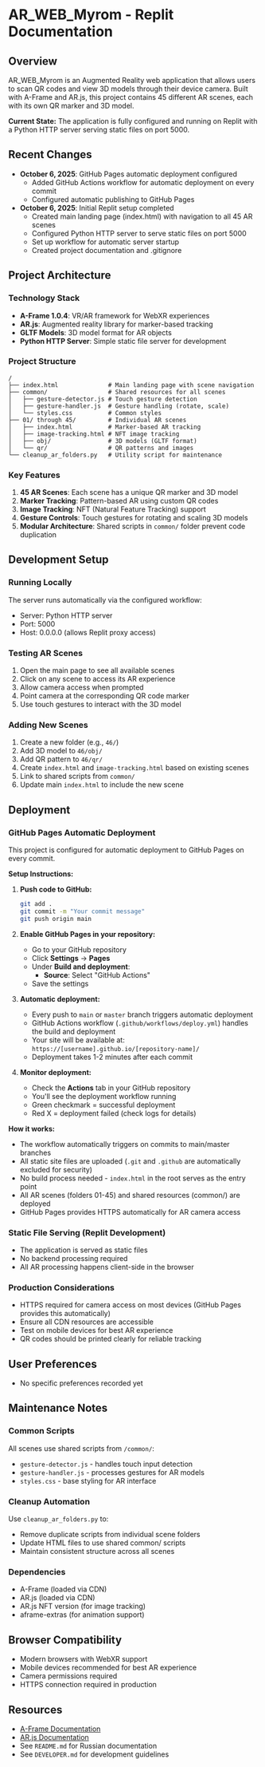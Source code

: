 # AR_WEB_Myrom - Replit Documentation

## Overview
AR_WEB_Myrom is an Augmented Reality web application that allows users to scan QR codes and view 3D models through their device camera. Built with A-Frame and AR.js, this project contains 45 different AR scenes, each with its own QR marker and 3D model.

**Current State:** The application is fully configured and running on Replit with a Python HTTP server serving static files on port 5000.

## Recent Changes
- **October 6, 2025**: GitHub Pages automatic deployment configured
  - Added GitHub Actions workflow for automatic deployment on every commit
  - Configured automatic publishing to GitHub Pages
- **October 6, 2025**: Initial Replit setup completed
  - Created main landing page (index.html) with navigation to all 45 AR scenes
  - Configured Python HTTP server to serve static files on port 5000
  - Set up workflow for automatic server startup
  - Created project documentation and .gitignore

## Project Architecture

### Technology Stack
- **A-Frame 1.0.4**: VR/AR framework for WebXR experiences
- **AR.js**: Augmented reality library for marker-based tracking
- **GLTF Models**: 3D model format for AR objects
- **Python HTTP Server**: Simple static file server for development

### Project Structure
```
/
├── index.html              # Main landing page with scene navigation
├── common/                 # Shared resources for all scenes
│   ├── gesture-detector.js # Touch gesture detection
│   ├── gesture-handler.js  # Gesture handling (rotate, scale)
│   └── styles.css          # Common styles
├── 01/ through 45/         # Individual AR scenes
│   ├── index.html          # Marker-based AR tracking
│   ├── image-tracking.html # NFT image tracking
│   ├── obj/                # 3D models (GLTF format)
│   └── qr/                 # QR patterns and images
└── cleanup_ar_folders.py   # Utility script for maintenance
```

### Key Features
1. **45 AR Scenes**: Each scene has a unique QR marker and 3D model
2. **Marker Tracking**: Pattern-based AR using custom QR codes
3. **Image Tracking**: NFT (Natural Feature Tracking) support
4. **Gesture Controls**: Touch gestures for rotating and scaling 3D models
5. **Modular Architecture**: Shared scripts in `common/` folder prevent code duplication

## Development Setup

### Running Locally
The server runs automatically via the configured workflow:
- Server: Python HTTP server
- Port: 5000
- Host: 0.0.0.0 (allows Replit proxy access)

### Testing AR Scenes
1. Open the main page to see all available scenes
2. Click on any scene to access its AR experience
3. Allow camera access when prompted
4. Point camera at the corresponding QR code marker
5. Use touch gestures to interact with the 3D model

### Adding New Scenes
1. Create a new folder (e.g., `46/`)
2. Add 3D model to `46/obj/`
3. Add QR pattern to `46/qr/`
4. Create `index.html` and `image-tracking.html` based on existing scenes
5. Link to shared scripts from `common/`
6. Update main `index.html` to include the new scene

## Deployment

### GitHub Pages Automatic Deployment

This project is configured for automatic deployment to GitHub Pages on every commit.

**Setup Instructions:**

1. **Push code to GitHub:**
   ```bash
   git add .
   git commit -m "Your commit message"
   git push origin main
   ```

2. **Enable GitHub Pages in your repository:**
   - Go to your GitHub repository
   - Click **Settings** → **Pages**
   - Under **Build and deployment**:
     - **Source**: Select "GitHub Actions"
   - Save the settings

3. **Automatic deployment:**
   - Every push to `main` or `master` branch triggers automatic deployment
   - GitHub Actions workflow (`.github/workflows/deploy.yml`) handles the build and deployment
   - Your site will be available at: `https://[username].github.io/[repository-name]/`
   - Deployment takes 1-2 minutes after each commit

4. **Monitor deployment:**
   - Check the **Actions** tab in your GitHub repository
   - You'll see the deployment workflow running
   - Green checkmark = successful deployment
   - Red X = deployment failed (check logs for details)

**How it works:**
- The workflow automatically triggers on commits to main/master branches
- All static site files are uploaded (`.git` and `.github` are automatically excluded for security)
- No build process needed - `index.html` in the root serves as the entry point
- All AR scenes (folders 01-45) and shared resources (common/) are deployed
- GitHub Pages provides HTTPS automatically for AR camera access

### Static File Serving (Replit Development)
- The application is served as static files
- No backend processing required
- All AR processing happens client-side in the browser

### Production Considerations
- HTTPS required for camera access on most devices (GitHub Pages provides this automatically)
- Ensure all CDN resources are accessible
- Test on mobile devices for best AR experience
- QR codes should be printed clearly for reliable tracking

## User Preferences
- No specific preferences recorded yet

## Maintenance Notes

### Common Scripts
All scenes use shared scripts from `/common/`:
- `gesture-detector.js` - handles touch input detection
- `gesture-handler.js` - processes gestures for AR models
- `styles.css` - base styling for AR interface

### Cleanup Automation
Use `cleanup_ar_folders.py` to:
- Remove duplicate scripts from individual scene folders
- Update HTML files to use shared common/ scripts
- Maintain consistent structure across all scenes

### Dependencies
- A-Frame (loaded via CDN)
- AR.js (loaded via CDN)
- AR.js NFT version (for image tracking)
- aframe-extras (for animation support)

## Browser Compatibility
- Modern browsers with WebXR support
- Mobile devices recommended for best AR experience
- Camera permissions required
- HTTPS connection required in production

## Resources
- [A-Frame Documentation](https://aframe.io/docs/)
- [AR.js Documentation](https://ar-js-org.github.io/AR.js-Docs/)
- See `README.md` for Russian documentation
- See `DEVELOPER.md` for development guidelines

